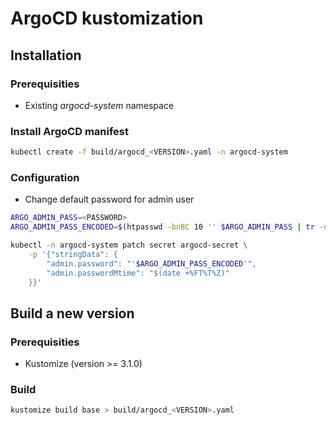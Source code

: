 # ArgoCD kustomization

## Installation

### Prerequisities
* Existing *argocd-system* namespace

### Install ArgoCD manifest
```bash
kubectl create -f build/argocd_<VERSION>.yaml -n argocd-system
```

### Configuration
* Change default password for admin user
```bash
ARGO_ADMIN_PASS=<PASSWORD>
ARGO_ADMIN_PASS_ENCODED=$(htpasswd -bnBC 10 '' $ARGO_ADMIN_PASS | tr -d ':\n')

kubectl -n argocd-system patch secret argocd-secret \
    -p '{"stringData": {
        "admin.password": "'$ARGO_ADMIN_PASS_ENCODED'",
        "admin.passwordMtime": "$(date +%FT%T%Z)"
    }}'
```

## Build a new version

### Prerequisities
* Kustomize (version >= 3.1.0)

### Build
```bash
kustomize build base > build/argocd_<VERSION>.yaml
```